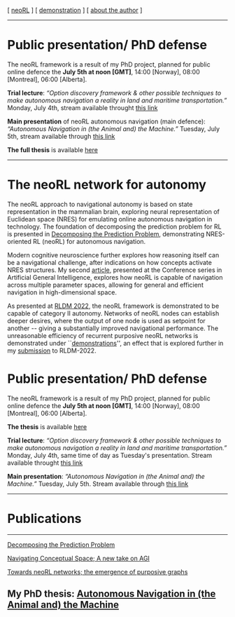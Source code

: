 [ [neoRL](index.md) ]   [ [demonstration](demonstrations.md) ]     [ [about the author](./about_the_author.md) ]

-------------------------------------------------------------------

# Public presentation/ PhD defense
The neoRL framework is a result of my PhD project, planned for public online defence the **July 5th at noon [GMT]**, 14:00 [Norway], 08:00 [Montreal], 06:00 [Alberta].

**Trial lecture**: *“Option discovery framework & other possible techniques to make autonomous navigation a reality in land and maritime transportation.”*
Monday, July 4th, stream available throught [this link](https://uit.cloud.panopto.eu/Panopto/Pages/Viewer.aspx?id=c51d2604-921c-4a6a-ba9e-aeba00e2c5af) 

**Main presentation** of neoRL autonomous navigation (main defence):  *“Autonomous Navigation in (the Animal and) the Machine.”*
Tuesday, July 5th, stream available through  [this link](https://uit.cloud.panopto.eu/Panopto/Pages/Viewer.aspx?id=d2161208-fdad-424c-9142-aeba00e35cdd)

**The full thesis** is available [here](https://hdl.handle.net/10037/25518)

---------------------------------------

# The neoRL network for autonomy 

The neoRL approach to navigational autonomy is based on state representation in the mammalian brain, 
exploring neural representation of Euclidean space (NRES) for emulating online autonomous navigation in technology.
The foundation of decomposing the prediction problem for RL is presented in 
[Decomposing the Prediction Problem](https://ar5iv.org/html/2106.15868), demonstrating NRES-oriented RL (neoRL) for autonomous navigation.

Modern cognitive neuroscience further explores how reasoning itself can be a navigational challenge, after indications on how concepts activate NRES structures.
My second [article](https://ar5iv.org/abs/2202.09646), presented at the Conference series in Artificial General Intelligence, 
    explores how neoRL is capable of navigation across multiple parameter spaces, allowing for general and efficient navigation in high-dimensional space.

As presented at [RLDM 2022](https://www.rldm.org), the neoRL framework is demonstrated to be capable of category II autonomy.
Networks of neoRL nodes can establish deeper desires, where the output of one node is used as setpoint for another -- giving a substantially improved navigational performance.
The unreasonable efficiency of recurrent purposive neoRL networks is demonstrated under ``[demonstrations](demonstrations.md)'',
an effect that is explored further in my [submission](https://ar5iv.org/abs/2202.12622) to RLDM-2022.

# Public presentation/ PhD defense
The neoRL framework is a result of my PhD project, planned for public online defence the **July 5th at noon [GMT]**, 14:00 [Norway], 08:00 [Montreal], 06:00 [Alberta].

**The thesis** is available [here](https://hdl.handle.net/10037/25518)

**Trial lecture**: *“Option discovery framework & other possible techniques to make autonomous navigation a reality in land and maritime transportation.”*
Monday, July 4th, same time of day as Tuesday's presentation. Stream available throught [this link](https://uit.cloud.panopto.eu/Panopto/Pages/Viewer.aspx?id=c51d2604-921c-4a6a-ba9e-aeba00e2c5af) 

**Main presentation**:  *“Autonomous Navigation in (the Animal and) the Machine.”*
Tuesday, July 5th. Stream available through  [this link](https://uit.cloud.panopto.eu/Panopto/Pages/Viewer.aspx?id=d2161208-fdad-424c-9142-aeba00e35cdd)

---------------------------------------

# Publications

---------------------------------------

[Decomposing the Prediction Problem](https://ar5iv.org/html/2106.15868)

[Navigating Conceptual Space; A new take on AGI](https://ar5iv.org/abs/2202.09646)

[Towards neoRL networks; the emergence of purposive graphs](https://ar5iv.org/abs/2202.12622)

**My PhD thesis**: [Autonomous Navigation in (the Animal and) the Machine](https://hdl.handle.net/10037/25518)
---------------------------------------




